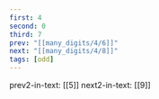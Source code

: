 ```yaml
---
first: 4
second: 0
third: 7
prev: "[[many_digits/4/6]]"
next: "[[many_digits/4/8]]"
tags: [odd]
---
```

prev2-in-text: [[5]]
next2-in-text: [[9]]
